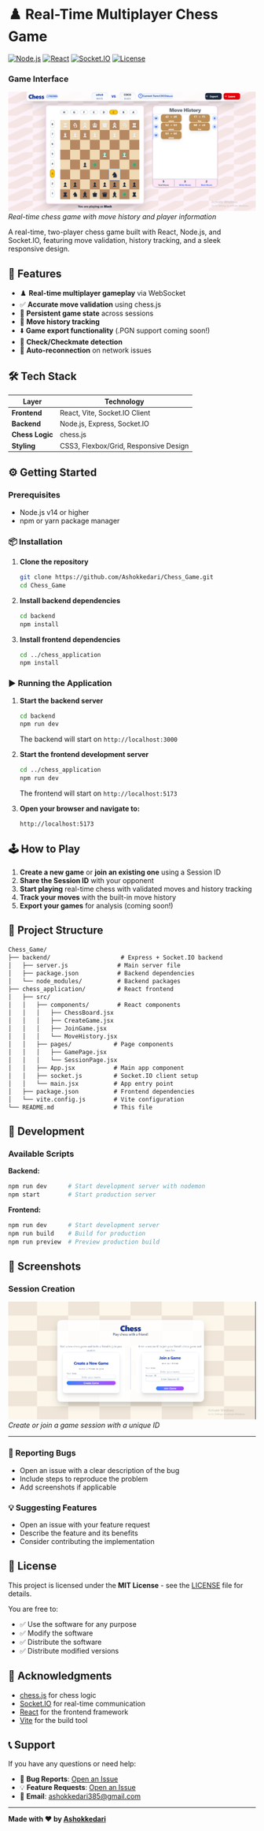 # ♟️ Real-Time Multiplayer Chess Game

[![Node.js](https://img.shields.io/badge/Node.js-16+-green.svg)](https://nodejs.org/)
[![React](https://img.shields.io/badge/React-18+-blue.svg)](https://reactjs.org/)
[![Socket.IO](https://img.shields.io/badge/Socket.IO-4+-orange.svg)](https://socket.io/)
[![License](https://img.shields.io/badge/License-MIT-yellow.svg)](LICENSE)

### Game Interface
![Game Interface](images/game_interface.png)
*Real-time chess game with move history and player information*

A real-time, two-player chess game built with React, Node.js, and Socket.IO, featuring move validation, history tracking, and a sleek responsive design.



## 🚀 Features

- ♟️ **Real-time multiplayer gameplay** via WebSocket
- ✅ **Accurate move validation** using chess.js
- 💾 **Persistent game state** across sessions
- 📜 **Move history tracking**
- ⬇️ **Game export functionality** (.PGN support coming soon!)
- 🎯 **Check/Checkmate detection**
- 🔄 **Auto-reconnection** on network issues

## 🛠 Tech Stack

| Layer | Technology |
|-------|------------|
| **Frontend** | React, Vite, Socket.IO Client |
| **Backend** | Node.js, Express, Socket.IO |
| **Chess Logic** | chess.js |
| **Styling** | CSS3, Flexbox/Grid, Responsive Design |

## ⚙️ Getting Started

### Prerequisites

- Node.js v14 or higher
- npm or yarn package manager

### 📦 Installation

1. **Clone the repository**
   ```bash
   git clone https://github.com/Ashokkedari/Chess_Game.git
   cd Chess_Game
   ```

2. **Install backend dependencies**
   ```bash
   cd backend
   npm install
   ```

3. **Install frontend dependencies**
   ```bash
   cd ../chess_application
   npm install
   ```

### ▶️ Running the Application

1. **Start the backend server**
   ```bash
   cd backend
   npm run dev
   ```
   The backend will start on `http://localhost:3000`

2. **Start the frontend development server**
   ```bash
   cd ../chess_application
   npm run dev
   ```
   The frontend will start on `http://localhost:5173`

3. **Open your browser and navigate to:**
   ```
   http://localhost:5173
   ```

## 🕹️ How to Play

1. **Create a new game** or **join an existing one** using a Session ID
2. **Share the Session ID** with your opponent
3. **Start playing** real-time chess with validated moves and history tracking
4. **Track your moves** with the built-in move history
5. **Export your games** for analysis (coming soon!)

## 📁 Project Structure

```
Chess_Game/
├── backend/                    # Express + Socket.IO backend
│   ├── server.js              # Main server file
│   ├── package.json           # Backend dependencies
│   └── node_modules/          # Backend packages
├── chess_application/         # React frontend
│   ├── src/
│   │   ├── components/        # React components
│   │   │   ├── ChessBoard.jsx
│   │   │   ├── CreateGame.jsx
│   │   │   ├── JoinGame.jsx
│   │   │   └── MoveHistory.jsx
│   │   ├── pages/            # Page components
│   │   │   ├── GamePage.jsx
│   │   │   └── SessionPage.jsx
│   │   ├── App.jsx           # Main app component
│   │   ├── socket.js         # Socket.IO client setup
│   │   └── main.jsx          # App entry point
│   ├── package.json          # Frontend dependencies
│   └── vite.config.js        # Vite configuration
└── README.md                 # This file
```

## 🔧 Development

### Available Scripts

**Backend:**
```bash
npm run dev      # Start development server with nodemon
npm start        # Start production server
```

**Frontend:**
```bash
npm run dev      # Start development server
npm run build    # Build for production
npm run preview  # Preview production build
```

## 📸 Screenshots


### Session Creation
![Session Creation](images/session_interface.png)
*Create or join a game session with a unique ID*

---

### 🐛 Reporting Bugs

- Open an issue with a clear description of the bug
- Include steps to reproduce the problem
- Add screenshots if applicable

### 💡 Suggesting Features

- Open an issue with your feature request
- Describe the feature and its benefits
- Consider contributing the implementation

## 📝 License

This project is licensed under the **MIT License** - see the [LICENSE](LICENSE) file for details.

You are free to:
- ✅ Use the software for any purpose
- ✅ Modify the software
- ✅ Distribute the software
- ✅ Distribute modified versions

## 🙏 Acknowledgments

- [chess.js](https://github.com/jhlywa/chess.js) for chess logic
- [Socket.IO](https://socket.io/) for real-time communication
- [React](https://reactjs.org/) for the frontend framework
- [Vite](https://vitejs.dev/) for the build tool

## 📞 Support

If you have any questions or need help:

- 🐛 **Bug Reports**: [Open an Issue](https://github.com/Ashokkedari/Chess_Game/issues)
- 💡 **Feature Requests**: [Open an Issue](https://github.com/Ashokkedari/Chess_Game/issues)
- 📧 **Email**: ashokkedari385@gmail.com

---

**Made with ❤️ by [Ashokkedari](https://github.com/Ashokkedari)**
